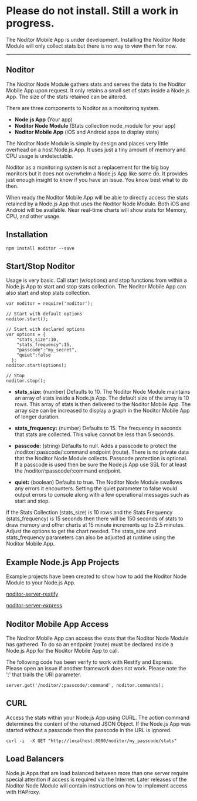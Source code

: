 # Please do not install. Still a work in progress.
The Noditor Mobile App is under development. Installing the Noditor Node Module
will only collect stats but there is no way to view them for now.


---



## Noditor
The Noditor Node Module gathers stats and
serves the data to the Noditor Mobile App upon request. It only retains a small set of stats
inside a Node.js App. The size of the stats retained can be altered.

There are three components to Noditor as a monitoring system.

* **Node.js App** (Your app)
* **Noditor Node Module** (Stats collection node_module for your app)
* **Noditor Mobile App** (iOS and Android apps to display stats)

The Noditor Node Module is simple by design and places very little overhead on a host Node.js App.
It uses just a tiny amount of memory and CPU usage is undetectable.

Noditor as a monitoring system is not a replacement for the big boy monitors
but it does not overwhelm a Node.js App like some do.
It provides just enough insight to know if you have an issue. You know best what to do then.

When ready the Noditor Mobile App will be able to directly access the stats retained by a Node.js App
that uses the Noditor Node Module. Both iOS and Android will be available. Near real-time charts will show
stats for Memory, CPU, and other usage.


## Installation
```
npm install noditor --save
```




## Start/Stop Noditor
Usage is very basic. Call start (w/options) and stop functions from within a Node.js App to
start and stop stats collection. The Noditor Mobile App can also start and stop stats collection.
```
var noditor = require('noditor');

// Start with default options
noditor.start();

// Start with declared options
var options = {
    "stats_size":10,
    "stats_frequency":15,
    "passcode":"my_secret",
    "quiet":false
  };
noditor.start(options);

// Stop
noditor.stop();
```


* **stats_size:** (number) Defaults to 10. The Noditor Node Module maintains an array of stats inside a Node.js
App. The default size of the array is 10 rows. This array of stats is then delivered to the Noditor Mobile App. The array size can be increased to display a graph in the Noditor Mobile App of longer duration.

* **stats_frequency:** (number) Defaults to 15. The frequency in seconds that stats are collected. This value cannot be less than 5 seconds.

* **passcode:** (string) Defaults to null. Adds a passcode to protect the /noditor/:passcode/:command endpoint (route). There is no private data that the Noditor Node Module collects. Passcode protection is optional. If a passcode is used then be sure the Node.js App use SSL for at least the /noditor/:passcode/:command endpoint.

* **quiet:** (boolean) Defaults to true. The Noditor Node Module swallows any errors it encounters. Setting the
quiet parameter to false would output errors to console along with a few operational messages such as start
and stop.


If the Stats Collection (stats_size) is 10 rows and the Stats Frequency (stats_frequency)
is 15 seconds then there will be 150 seconds of stats
to draw memory and other charts at 15 minute increments up to 2.5 minutes. Adjust the options to get the
chart needed. The stats_size and stats_frequency parameters can also be adjusted at runtime using the Noditor
Mobile App.



## Example Node.js App Projects
Example projects have been created to show how to add the Noditor Node Module to your Node.js App.

   [noditor-server-restify](https://github.com/WyomingSoftware/noditor-server-restify)

   [noditor-server-express](https://github.com/WyomingSoftware/noditor-server-express)



## Noditor Mobile App Access
The Noditor Mobile App can access the stats that the Noditor Node Module has gathered.
To do so an endpoint (route) must be declared inside a Node.js App for the Noditor Mobile App to call.

The following code has been verify to work with Restify and Express. Please open an issue if another
framework does not work. Please note the ':' that trails the URI parameter.

```
server.get('/noditor/:passcode/:command', noditor.commands);
```

## CURL
Access the stats within your Node.js App using CURL. The action command determines the
content of the returned JSON Object. If the Node.js App was started without a passcode then
the passcode in the URL is ignored.

```
curl -i  -X GET "http://localhost:8080/noditor/my_passcode/stats"
```



## Load Balancers
Node.js Apps that are load balanced between more than one server require special attention
if access is required via the Internet. Later releases of the Noditor Node Module will contain
instructions on how to implement access with HAProxy.
